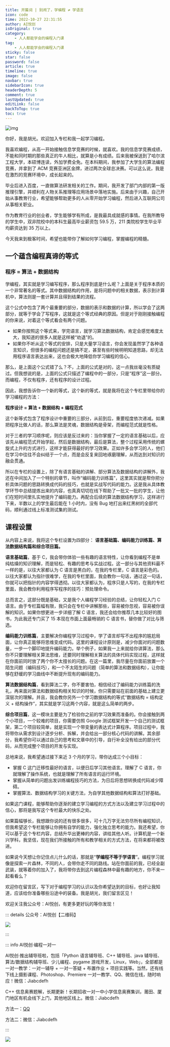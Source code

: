 ```yaml
---
title: 开篇词 | 别闹了，学编程 ≠ 学语言
icon: code
time: 2022-10-27 22:31:55
author: AI悦创
isOriginal: true
category: 
    - 人人都能学会的编程入门课
tag:
    - 人人都能学会的编程入门课
sticky: false
star: false
password: false
article: true
timeline: true
image: false
navbar: true
sidebarIcon: true
headerDepth: 5
comment: true
lastUpdated: true
editLink: false
backToTop: true
toc: true
---
```


![img](./01.assets/99bc13d37b58bcb0ef24e5d1a3e987f3.jpg)

你好，我是胡光。欢迎加入专栏和我一起学习编程。

我喜欢编程，从高一开始接触信息学竞赛的时候，就喜欢。我的信息学竞赛成绩，不能和同时期的那些真正的牛人相比，就算是小有成绩。后来我被保送到了哈尔滨工程大学，本硕博连读，外加学费全免。在本科期间，我参加了大学生的算法编程竞赛，并拿到了 ACM 竞赛亚洲区金牌，进过两次全球总决赛。可以这么说，我是在激烈的竞赛环境中，成长起来的。

毕业后进入百度，一直做算法研发相关的工作。期间，我开发了部门内部的第一版推理引擎，并顺利在人物关系推理等应用场景中落地实施。后来由于兴趣，自己开始从事教育行业，希望能够帮助更多的人从零开始学习编程，然后进入互联网公司从事相关职业。

作为教育行业的创业者，学生能够学有所成，是我最具成就感的事情。在我所教导的学生中，双非院校中的本科生最高毕业薪资包 59.5 万，211 类院校学生毕业平均薪资达到 35 万以上。

今天我来到极客时间，希望也能带你了解如何学习编程，掌握编程的精髓。

## 一个蕴含编程真谛的等式

### 程序 = 算法 + 数据结构

学编程，其实就是学习编写程序，那么程序到底是什么呢？上面是关于程序本质的一个非常著名的等式。其中数据结构的作用，是将问题中的相关数据，表示到计算机中，算法则是一套计算并且得到结果的流程。

这个公式中包含了两个最重要的部分，数据的表示和数据的计算，所以学会了这两部分，就等于学会了写程序，这就是这个等式经典的原因。但是对于刚刚接触编程的你来说，对着这个等式看会有两个问题。

-   如果你按照这个等式来，学完语言，就学习算法数据结构，肯定会感觉难度太大，我知道的很多人就是这样被“劝退”的。
-   如果你不听从这个等式的安排，只是大量学习语言，你会发现虽然学了各种语言知识，但很多的编程问题还是搞不定，甚至有些时候明明知道思路，却无法用程序语言表达出来，这也会极大地降低你学习编程的信心。

那么，是上面这个公式错了么？不，上面的公式是对的，这一点我丝毫没有质疑过。但我想说的是，上面的公式只描述了编程中的一部分，只是“程序”这一部分。而编程，不仅有程序，还有程序的设计过程。

因此，我想告诉你一个新的等式，这个新的等式，就是我将在这个专栏里带给你的学习编程的方法：

**程序设计 = 算法 + 数据结构 + 编程范式**

这个新等式包含了程序设计中重要的三部分，从前到后，重要程度依次递减。如果把程序比做人的话，那么算法是灵魂，数据结构是骨架，而编程范式就是性格。

对于三者的学习顺序呢，则应该是反过来的：当你掌握了一定的语言基础以后，应该先从编程范式开始学起，然后是数据结构，最后是算法，整个过程采用传统的螺旋式上升的方式进行，这样才能获得最好的学习效果。正如许多会学习的人，他们在学习中往往不会纠结于一个点，而是会反复来回地琢磨理解，从而达到对知识的融会贯通。

所以在专栏的设置上，除了有语言基础的讲解、部分算法及数据结构的讲解外，我还在中间加入了一个特别的章节，叫作“编码能力训练篇”，这里其实就是帮你把分析具体问题的思路转换成代码的技巧，也就是实战写代码的能力。这是我从具体教学环节中总结提炼出来的内容，也真真切切在线下帮助了一批又一批的学生，让他们在短时间里扎实地提升了编码能力。再配合后续的算法数据结构学习，这样进行下来，半数以上的学生最后能在 1 小时内，没有 Bug 地打出来红黑树的全部代码，顺利通过线上标准测试集的测试。

## 课程设置

从内容上来说，我将这个专栏设置为四部分： **语言基础篇、编码能力训练篇、算法数据结构篇和综合项目篇。**

**语言基础篇**，基于 C，我会带你体验一些有趣的语言特性，让你看到编程不是单纯枯燥的知识理解，而是轻松、有趣的思考与实战过程。这一部分与其他资料最不一样的是，以往大家都认为 C 语言是黑白的，在我的专栏里，C 语言是彩色的。以往大家都认为指针很难学，在我的专栏里面，我会教你一句话，通过这一句话，你就可以把指针的内容学得透彻。以往大家都认为，程序只是人写的，在我的专栏里面，我会教你利用程序写程序的技巧：预处理命令。

总而言之，这部分既是基础，又是我个人编程学习经验的总结，让你轻松入门 C 语言。由于专栏篇幅有限，我只会在专栏中讲解那些，容易被你忽视，容易被你误解的知识。如果你想更进一步详细了解 C 语言，我还会给你推荐几本比较好的图书，为此我还专门买了 15 本现在市面上面最畅销的 C 语言书，替你做了对比与筛选。

**编码能力训练篇**，主要解决你编程学习过程中，学了语言却写不出程序的尴尬局面，让你真正能够将思维变成代码。这里的课程设计原则是，减少你面对的问题数量，一步一个脚印地提升编码能力。举个例子，如果我一上来就给你讲算法，那么你不只要理解相关算法思维，还要同时理解相关算法的具体代码实现过程，这样就在你面前同时放了两个你不太擅长的问题。在这一篇里，我尽量在你面前放置一个陌生问题（编码技巧），和一个不太陌生的问题（简单的算法和数据结构），让你能够在舒缓的学习曲线中不断提升现有的编码能力。

**算法数据结构篇**，看到算法二字，你不要害怕，相信经过了编码能力训练篇的洗礼，再来面对算法和数据结构相关知识的时候，你只需要站在前面的基础上建立更深层次的理解。并且，我会教你另外一个学习数据结构的等式“数据结构 = 结构定义 + 结构操作”，其实就是学习这两个内容，就是这么简单的两步。

**综合项目篇**，这一模块主要是为了检验你之前的学习效果而准备的。你会接触到两个小项目，一个较难的项目，你需要仿照 Google 测试框架开发一个自己的测试框架，第二个项目较简单，就是实现一个带变量的表达式计算程序。项目过程中，我将带你从需求到设计逐步分析、拆解，并会给出一部分核心代码的讲解。其余部分，我希望你可以通过自己的思考和文章中的引导，自行补全没有给出的部分代码，从而完成整个项目的开发与实现。

总地来说，我希望通过接下来近 3 个月的学习，带你达成三个小目标：

-   掌握 C 这门迁移性最好的语言，以便日后学习其他语言。理解了 C 语言，你就理解了操作系统，也就是理解了所有语言的运行环境。
-   掌握从简单的问题出发训练编程技巧的方法，为日后将思想转换成代码减少障碍。
-   掌握算法、数据结构学习的关键方法，为自学其他数据结构和算法打好基础。

如果这门课程，能够帮助你逐渐的建立学习编程的方式方法以及建立学习过程中的信心，那将是我写这个专栏最大的快乐之处。

如果篇幅够长，我想跟你说的还有很多很多，可十几万字无法穷尽所有编程知识，但我希望这个专栏能够让你拥有自学的能力，强化独立思考的能力。我还希望，你可以基于这个专栏内容，总结升华出更棒的内容，讲给其他人听。计算机是一个新兴学科，我坚信，现在我们所接触的所有和教学相关的方式方法，在将来都将被改进。

如果说今天想让你记住点儿什么的话，那就是“**学编程不等于学语言**”。编程学习就像是探索一片森林，不同的人，会带你走不同的路线。站在你面前的我，已经全副武装，就等着你的加入了，我将带你去到这片编程森林中最有趣的地方，你不来一起看看么？

欢迎你在留言区，写下对于编程学习的认识以及你希望达到的目标，也好让我知道，应该给你准备哪些沿途中的装备。我是胡光，我们留言区见！

欢迎关注我公众号：AI悦创，有更多更好玩的等你发现！

::: details 公众号：AI悦创【二维码】

![](/gzh.jpg)

:::

::: info AI悦创·编程一对一

AI悦创·推出辅导班啦，包括「Python 语言辅导班、C++ 辅导班、java 辅导班、算法/数据结构辅导班、少儿编程、pygame 游戏开发，Linux，Web」，全部都是一对一教学：一对一辅导 + 一对一答疑 + 布置作业 + 项目实践等。当然，还有线下线上摄影课程、Photoshop、Premiere 一对一教学、QQ、微信在线，随时响应！微信：Jiabcdefh

C++ 信息奥赛题解，长期更新！长期招收一对一中小学信息奥赛集训，莆田、厦门地区有机会线下上门，其他地区线上。微信：Jiabcdefh

方法一：[QQ](http://wpa.qq.com/msgrd?v=3&uin=1432803776&site=qq&menu=yes)

方法二：微信：Jiabcdefh

:::

![](/zsxq.jpg)





